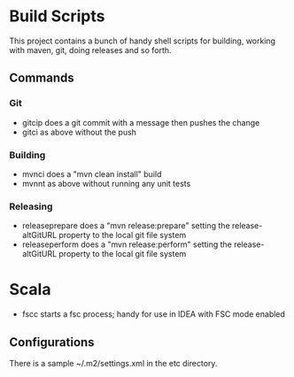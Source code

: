 Build Scripts
=============

This project contains a bunch of handy shell scripts for building, working with maven, git, doing releases and so forth.

Commands
--------

### Git

* gitcip does a git commit with a message then pushes the change
* gitci as above without the push

### Building

* mvnci does a "mvn clean install" build
* mvnnt as above without running any unit tests

### Releasing

* releaseprepare does a "mvn release:prepare" setting the release-altGitURL property to the local git file system 
* releaseperform does a "mvn release:perform" setting the release-altGitURL property to the local git file system 


# Scala

* fscc starts a fsc process; handy for use in IDEA with FSC mode enabled



Configurations
--------------

There is a sample ~/.m2/settings.xml in the etc directory.
